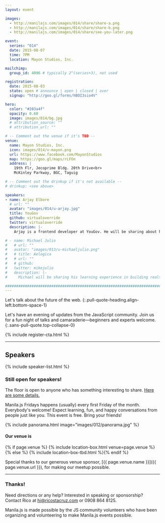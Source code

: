 ```yaml
---
layout: event

images:
  - http://manilajs.com/images/014/share/share-a.png
  - http://manilajs.com/images/014/share/share-b.png
  - http://manilajs.com/images/014/share/see-you-later.png

event:
  series: "014"
  date: 2015-08-07
  time: 7PM
  location: Mayon Studios, Inc.

mailchimp:
  group_id: 4096 # typically 2^(series+3), not used

registration:
  date: 2015-08-03
  state: open # announce | open | closed | over
  signup: "http://goo.gl/forms/hBOI3sio4V"

hero:
  color: "#203a4f"
  opacity: 0.60
  image: images/014/bg.jpg
  # attribution_source: ""
  # attribution_url: ""

# -- Comment out the venue if it's TBD --
venue:
  name: Mayon Studios, Inc.
  icon: images/014/v-mayon.png
  url: https://www.facebook.com/MayonStudios
  map: https://goo.gl/maps/rLFOn
  address: |
    19th Flr, Jecoprime Bldg. 20th Drive<br>
    McKinley Parkway, BGC, Taguig

# -- Comment out the drinkup if it's not available --
# drinkup: <see above>

speakers:
- name: Arjay Elbore
  # url: ""
  avatar: "images/014/u-arjay.jpg"
  title: YouGov
  github: virtualoverride
  twitter: virtualoverride
  description: |-
    Arjay is a frontend developer at YouGov. He will be sharing about how to write type-safe JavaScript using TypeScript.

# - name: Michael Julio
#   # url: ""
#   avatar: "images/013/u-michaeljulio.png"
#   # title: Aelogica
#   # url: ""
#   # github:
#   twitter: mikejulio
#   description: |-
#     Michael will be sharing his learning experience in building realtime apps using AJAX long polling and Server-Side Events (SSE).

##############################################################################
---
```


Let's talk about the future of the web.
{:.pull-quote-heading.align-left.bottom-space-1}

Let's have an evening of updates from the JavaScript community. Join us for a
fun night of talks and camaraderie—beginners and experts welcome.
{:.sans-pull-quote.top-collapse-0}

<!-- Call to action -->
{% include register-cta.html %}

* * * *

## Speakers

{% include speaker-list.html %}

### Still open for speakers!
The floor is open to anyone who has something interesting to share.
[Here are some details.](p/submitting-a-talk.html)

Manila.js Fridays happens (usually) every first Friday of the month.
Everybody's welcome!  Expect learning, fun, and happy conversations from people
just like you.  This event is free. Bring your friends!

<!--
<br>
#### Manila JavaScript Community Meetup
{:.pull-quote-heading}

Let's have an evening of updates from the JavaScript community. Join us for a
fun night of talks and camaraderie—beginners and experts welcome.
{:.pull-quote}
-->

<!-- Big venue image -->
{% include panorama.html image="images/012/panorama.jpg" %}

#### Our venue is

{% if page.venue %}
{% include location-box.html venue=page.venue %}{% else %}
{% include location-box-tbd.html %}{% endif %}

Special thanks to our generous venue sponsor, [{{ page.venue.name }}]({{ page.venue.url }}), for making our meetup possible.

* * * *

### Thanks!

Need directions or any help? Interested in speaking or sponsorship? Contact
Rico at [hi@ricostacruz.com](mailto:hi@ricostacruz.com) or 0908 864 8125.

Manila.js is made possible by the JS community volunteers who have been
organizing and volunteering to make Manila.js events possible.

